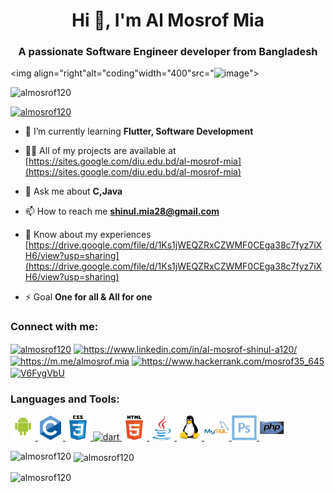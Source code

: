 <h1 align="center">Hi 👋, I'm Al Mosrof Mia</h1>
<h3 align="center">A passionate Software Engineer developer from Bangladesh</h3>

<img align="right"alt="coding"width="400"src="![image](https://user-images.githubusercontent.com/65063391/202281791-07d6186b-472c-4480-937e-4e55cd4bb951.png)">

<p align="left"> <img src="https://komarev.com/ghpvc/?username=almosrof120&label=Profile%20views&color=0e75b6&style=flat" alt="almosrof120" /> </p>

<p align="left"> <a href="https://twitter.com/almosrof120" target="blank"><img src="https://img.shields.io/twitter/follow/almosrof120?logo=twitter&style=for-the-badge" alt="almosrof120" /></a> </p>

- 🌱 I’m currently learning **Flutter, Software Development**

- 👨‍💻 All of my projects are available at [https://sites.google.com/diu.edu.bd/al-mosrof-mia](https://sites.google.com/diu.edu.bd/al-mosrof-mia)

- 💬 Ask me about **C,Java**

- 📫 How to reach me **shinul.mia28@gmail.com**

- 📄 Know about my experiences [https://drive.google.com/file/d/1Ks1jWEQZRxCZWMF0CEga38c7fyz7iXH6/view?usp=sharing](https://drive.google.com/file/d/1Ks1jWEQZRxCZWMF0CEga38c7fyz7iXH6/view?usp=sharing)

- ⚡ Goal **One for all & All for one**

<h3 align="left">Connect with me:</h3>
<p align="left">
<a href="https://twitter.com/almosrof120" target="blank"><img align="center" src="https://raw.githubusercontent.com/rahuldkjain/github-profile-readme-generator/master/src/images/icons/Social/twitter.svg" alt="almosrof120" height="30" width="40" /></a>
<a href="https://linkedin.com/in/https://www.linkedin.com/in/al-mosrof-shinul-a120/" target="blank"><img align="center" src="https://raw.githubusercontent.com/rahuldkjain/github-profile-readme-generator/master/src/images/icons/Social/linked-in-alt.svg" alt="https://www.linkedin.com/in/al-mosrof-shinul-a120/" height="30" width="40" /></a>
<a href="https://fb.com/https://m.me/almosrof.mia" target="blank"><img align="center" src="https://raw.githubusercontent.com/rahuldkjain/github-profile-readme-generator/master/src/images/icons/Social/facebook.svg" alt="https://m.me/almosrof.mia" height="30" width="40" /></a>
<a href="https://www.hackerrank.com/https://www.hackerrank.com/mosrof35_645" target="blank"><img align="center" src="https://raw.githubusercontent.com/rahuldkjain/github-profile-readme-generator/master/src/images/icons/Social/hackerrank.svg" alt="https://www.hackerrank.com/mosrof35_645" height="30" width="40" /></a>
<a href="https://discord.gg/V6FygVbU" target="blank"><img align="center" src="https://raw.githubusercontent.com/rahuldkjain/github-profile-readme-generator/master/src/images/icons/Social/discord.svg" alt="V6FygVbU" height="30" width="40" /></a>
</p>

<h3 align="left">Languages and Tools:</h3>
<p align="left"> <a href="https://developer.android.com" target="_blank" rel="noreferrer"> <img src="https://raw.githubusercontent.com/devicons/devicon/master/icons/android/android-original-wordmark.svg" alt="android" width="40" height="40"/> </a> <a href="https://www.cprogramming.com/" target="_blank" rel="noreferrer"> <img src="https://raw.githubusercontent.com/devicons/devicon/master/icons/c/c-original.svg" alt="c" width="40" height="40"/> </a> <a href="https://www.w3schools.com/css/" target="_blank" rel="noreferrer"> <img src="https://raw.githubusercontent.com/devicons/devicon/master/icons/css3/css3-original-wordmark.svg" alt="css3" width="40" height="40"/> </a> <a href="https://dart.dev" target="_blank" rel="noreferrer"> <img src="https://www.vectorlogo.zone/logos/dartlang/dartlang-icon.svg" alt="dart" width="40" height="40"/> </a> <a href="https://www.w3.org/html/" target="_blank" rel="noreferrer"> <img src="https://raw.githubusercontent.com/devicons/devicon/master/icons/html5/html5-original-wordmark.svg" alt="html5" width="40" height="40"/> </a> <a href="https://www.java.com" target="_blank" rel="noreferrer"> <img src="https://raw.githubusercontent.com/devicons/devicon/master/icons/java/java-original.svg" alt="java" width="40" height="40"/> </a> <a href="https://www.linux.org/" target="_blank" rel="noreferrer"> <img src="https://raw.githubusercontent.com/devicons/devicon/master/icons/linux/linux-original.svg" alt="linux" width="40" height="40"/> </a> <a href="https://www.mysql.com/" target="_blank" rel="noreferrer"> <img src="https://raw.githubusercontent.com/devicons/devicon/master/icons/mysql/mysql-original-wordmark.svg" alt="mysql" width="40" height="40"/> </a> <a href="https://www.photoshop.com/en" target="_blank" rel="noreferrer"> <img src="https://raw.githubusercontent.com/devicons/devicon/master/icons/photoshop/photoshop-line.svg" alt="photoshop" width="40" height="40"/> </a> <a href="https://www.php.net" target="_blank" rel="noreferrer"> <img src="https://raw.githubusercontent.com/devicons/devicon/master/icons/php/php-original.svg" alt="php" width="40" height="40"/> </a> </p>

<p><img align="left" src="https://github-readme-stats.vercel.app/api/top-langs?username=almosrof120&show_icons=true&locale=en&layout=compact" alt="almosrof120" /></p>

<p>&nbsp;<img align="center" src="https://github-readme-stats.vercel.app/api?username=almosrof120&show_icons=true&locale=en" alt="almosrof120" /></p>

<p><img align="center" src="https://github-readme-streak-stats.herokuapp.com/?user=almosrof120&" alt="almosrof120" /></p>
